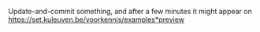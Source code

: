 Update-and-commit something, and after a few minutes it might appear on https://set.kuleuven.be/voorkennis/examples*preview  
